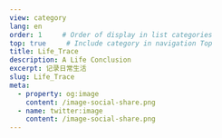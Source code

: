 ```yaml
---
view: category
lang: en
order: 1     # Order of display in list categories
top: true     # Include category in navigation Top
title: Life_Trace
description: A Life Conclusion
excerpt: 记录日常生活
slug: Life_Trace
meta:
  - property: og:image
    content: /image-social-share.png
  - name: twitter:image
    content: /image-social-share.png
---
```

